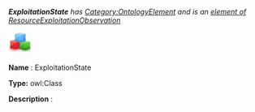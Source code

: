 ___ExploitationState__ 
 has
 [Category:OntologyElement](../../Category/OntologyElement "Category:OntologyElement") 
 and is an
 [element of](../../Property/ElementOf "Property:ElementOf") 
[ResourceExploitationObservation](../../Submissions/ResourceExploitationObservation "Submissions:ResourceExploitationObservation")_




  





[![Class](../images/thumb/2/27/Class.gif/45px-Class.gif)](../../Image/Class.gif "Class")


__Name__ 
 : ExploitationState
 



__Type:__ 
 owl:Class
 



__Description__ 
 :